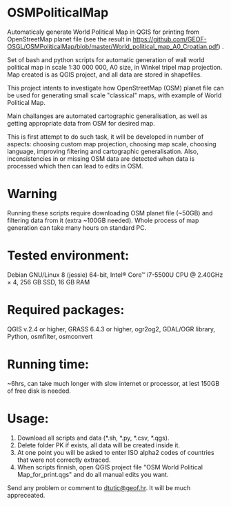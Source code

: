 # OSMPoliticalMap
Automaticaly generate World Political Map in QGIS for printing from OpenStreetMap planet file (see the result in https://github.com/GEOF-OSGL/OSMPoliticalMap/blob/master/World_political_map_A0_Croatian.pdf) .

Set of bash and python scripts for automatic generation of wall world political map in scale 1:30 000 000, A0 size, in Winkel tripel map projection. Map created is as QGIS project, and all data are stored in shapefiles.

This project intents to investigate how OpenStreetMap (OSM) planet file can be used for generating small scale "classical" maps, with example of World Political Map.

Main challanges are automated cartographic generalisation, as well as getting appropriate data from OSM for desired map.

This is first attempt to do such task, it will be developed in number of aspects: choosing custom map projection, choosing map scale, choosing language, improving filtering and cartographic generalisation. Also, inconsistencies in or missing OSM data are detected when data is processed which then can lead to edits in OSM.

# Warning
Running these scripts require downloading OSM planet file (~50GB) and filtering data from it (extra ~100GB needed). Whole process of map generation can take many hours on standard PC.

# Tested environment:
Debian GNU/Linux 8 (jessie) 64-bit, 
Intel® Core™ i7-5500U CPU @ 2.40GHz × 4, 
256 GB SSD, 
16 GB RAM

# Required packages:
QGIS v.2.4 or higher, 
GRASS 6.4.3 or higher, 
ogr2og2, 
GDAL/OGR library, 
Python, 
osmfilter, 
osmconvert

# Running time: 
~6hrs, can take much longer with slow internet or processor, at lest 150GB of free disk is needed.

# Usage:
1. Download all scripts and data (*.sh, *.py, *.csv, *.qgs).
2. Delete folder PK if exists, all data will be created inside it.
3. At one point you will be asked to enter ISO alpha2 codes of countries that were not correctly extraced.
4. When scripts finnish, open QGIS project file "OSM World Political Map_for_print.qgs" and do all manual edits you want.

Send any problem or comment to dtutic@geof.hr. It will be much appreceated.


